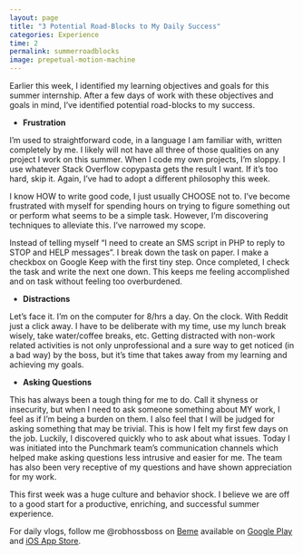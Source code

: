 ```yaml
---
layout: page
title: "3 Potential Road-Blocks to My Daily Success"
categories: Experience
time: 2
permalink: summerroadblocks
image: prepetual-motion-machine
---
```


Earlier this week, I identified my learning objectives and goals for this summer internship. After a few days of work with these objectives and goals in mind, I’ve identified potential road-blocks to my success.

* **Frustration**

I’m used to straightforward code, in a language I am familiar with, written completely by me. I likely will not have all three of those qualities on any project I work on this summer. When I code my own projects, I’m sloppy. I use whatever Stack Overflow copypasta gets the result I want. If it’s too hard, skip it. Again, I’ve had to adopt a different philosophy this week.

I know HOW to write good code, I just usually CHOOSE not to. I’ve become frustrated with myself for spending hours on trying to figure something out or perform what seems to be a simple task. However, I’m discovering techniques to alleviate this. I’ve narrowed my scope.

Instead of telling myself “I need to create an SMS script in PHP to reply to STOP and HELP messages”. I break down the task on paper. I make a checkbox on Google Keep with the first tiny step. Once completed, I check the task and write the next one down. This keeps me feeling accomplished and on task without feeling too overburdened.  

* **Distractions**

Let’s face it. I’m on the computer for 8/hrs a day. On the clock. With Reddit just a click away. I have to be deliberate with my time, use my lunch break wisely, take water/coffee breaks, etc. Getting distracted with non-work related activities is not only unprofessional and a sure way to get noticed (in a bad way) by the boss, but it’s time that takes away from my learning and achieving my goals.

* **Asking Questions**

This has always been a tough thing for me to do. Call it shyness or insecurity, but when I need to ask someone something about MY work, I feel as if I’m being a burden on them. I also feel that I will be judged for asking something that may be trivial. This is how I felt my first few days on the job. Luckily, I discovered quickly who to ask about what issues. Today I was initiated into the Punchmark team’s communication channels which helped make asking questions less intrusive and easier for me. The team has also been very receptive of my questions and have shown appreciation for my work.

This first week was a huge culture and behavior shock. I believe we are off to a good start for a productive, enriching, and successful summer experience.

For daily vlogs, follow me @robhossboss on [Beme](https://beme.com) available on [Google Play](https://play.google.com/store/apps/details?id=com.beme.android) and [iOS App Store](https://geo.itunes.apple.com/us/app/beme-share-video.-honestly./id1005178547?mt=8).
